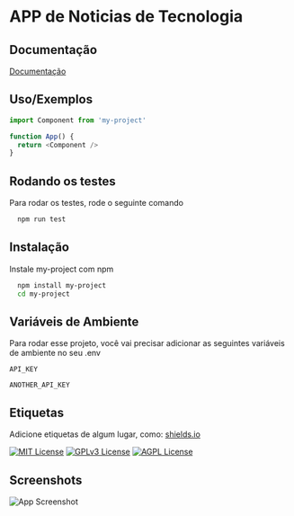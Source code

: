 
# APP de Noticias de Tecnologia


## Documentação

[Documentação](https://link-da-documentação)


## Uso/Exemplos

```javascript
import Component from 'my-project'

function App() {
  return <Component />
}
```


## Rodando os testes

Para rodar os testes, rode o seguinte comando

```bash
  npm run test
```


## Instalação

Instale my-project com npm

```bash
  npm install my-project
  cd my-project
```
    
## Variáveis de Ambiente

Para rodar esse projeto, você vai precisar adicionar as seguintes variáveis de ambiente no seu .env

`API_KEY`

`ANOTHER_API_KEY`


## Etiquetas

Adicione etiquetas de algum lugar, como: [shields.io](https://shields.io/)

[![MIT License](https://img.shields.io/badge/License-MIT-green.svg)](https://choosealicense.com/licenses/mit/)
[![GPLv3 License](https://img.shields.io/badge/License-GPL%20v3-yellow.svg)](https://opensource.org/licenses/)
[![AGPL License](https://img.shields.io/badge/license-AGPL-blue.svg)](http://www.gnu.org/licenses/agpl-3.0)


## Screenshots

![App Screenshot](https://)

